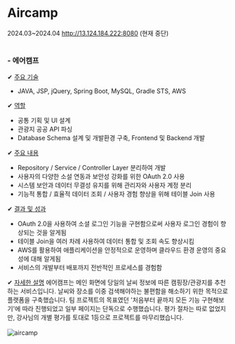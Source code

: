 # Aircamp
2024.03~2024.04
http://13.124.184.222:8080 (현재 중단)
<br><br>
### - 에어캠프 
✔ <u>주요 기술</u>
- JAVA, JSP, jQuery, Spring Boot, MySQL, Gradle STS, AWS

✔ <u>역할</u>
- 공통 기획 및 UI 설계
- 관광지 공공 API 파싱
- Database Schema 설계 및 개발환경 구축, Frontend 및 Backend 개발

✔ <u>주요 내용</u>
- Repository / Service / Controller Layer 분리하여 개발
- 사용자의 다양한 소설 연동과 보안성 강화를 위한 OAuth 2.0 사용
- 시스템 보안과 데이터 무결성 유지를 위해 관리자와 사용자 계정 분리
- 기능적 통합 / 효율적 데이터 조회 / 사용자 경험 향상을 위해 테이블 Join 사용
  
✔ <u>결과 및 성과</u>
- OAuth 2.0을 사용하여 소셜 로그인 기능을 구현함으로써 사용자 로그인 경험이 향상되는 것을 알게됨
- 테이블 Join을 여러 차례 사용하여 데이터 통합 및 조회 속도 향상시킴
- AWS를 활용하여 애플리케이션을 안정적으로 운영하며 클라우드 환경 운영의 중요성에 대해 알게됨
- 서비스의 개발부터 배포까지 전반적인 프로세스를 경험함

✔ <u>자세한 설명</u>
에어캠프는 메인 화면에 당일의 날씨 정보에 따른 캠핑장/관광지를 추천하는 서비스입니다. 날씨와 장소를 이중 검색해야하는 불편함을 해소하기 위한 목적으로 플랫폼을 구축했습니다. 팀 프로젝트의 목표였던 '처음부터 끝까지 모든 기능 구현해보기'에 따라 진행되었고 일부 페이지는 단독으로 수행했습니다. 평가 절차는 따로 없었지만, 강사님의 개별 평가를 토대로 1등으로 프로젝트를 마무리했습니다.
<br><br>
![aircamp](https://github.com/ssapchap/aircamp/assets/163481508/89b8721c-5a8d-497c-a4ba-3dcdefc81b38)
